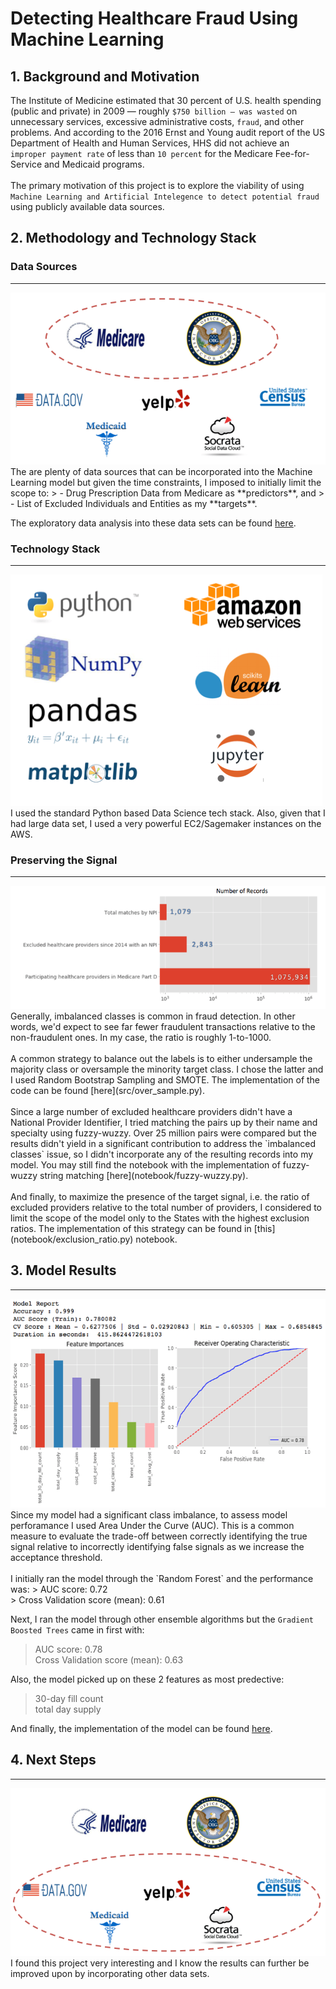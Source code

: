 
# Detecting Healthcare Fraud Using Machine Learning 
## 1. Background and Motivation
The Institute of Medicine estimated that 30 percent of U.S. health spending (public and private) in 2009 — roughly `$750 billion — was wasted` on unnecessary services, excessive administrative costs, `fraud`, and other problems. And according to the 2016 Ernst and Young audit report of the US Department of Health and Human Services, HHS did not achieve an `improper payment rate` of less than `10 percent` for the Medicare Fee-for-Service and Medicaid programs.
<br>
<br>
The primary motivation of this project is to explore the viability of using `Machine Learning and Artificial Intelegence to detect potential fraud` using publicly available data sources.


## 2. Methodology and Technology Stack

### Data Sources
---
<img src="images/data_sources.png">
<br>
The are plenty of data sources that can be incorporated into the Machine Learning model but given the time constraints, I imposed to initially limit the scope to:
> - Drug Prescription Data from Medicare as **predictors**, and 
> - List of Excluded Individuals and Entities as my **targets**.<br>

The exploratory data analysis into these data sets can be found [here](notebooks/EDA.ipynb).

### Technology Stack
---
<img src="images/tech_stack.png">
<br>
I used the standard Python based Data Science tech stack. Also, given that I had large data set, I used a very powerful EC2/Sagemaker instances on the AWS.

### Preserving the Signal
---
<img src="images/number_of_records.png">
<br>
Generally, imbalanced classes is common in fraud detection. In other words, we'd expect to see far fewer fraudulent transactions relative to the non-fraudulent ones. In my case, the ratio is roughly 1-to-1000. 
<br>
<br>
A common strategy to balance out the labels is to either undersample the majority class or oversample the minority target class. I chose the latter and I used Random Bootstrap Sampling and SMOTE. The implementation of the code can be found [here](src/over_sample.py).
<br>
<br>
Since a large number of excluded healthcare providers didn't have a National Provider Identifier, I tried matching the pairs up by their name and specialty using fuzzy-wuzzy. Over 25 million pairs were compared but the results didn't yield in a significant contribution to address the `imbalanced classes` issue, so I didn't incorporate any of the resulting records into my model. You may still find the notebook with the implementation of fuzzy-wuzzy string matching [here](notebook/fuzzy-wuzzy.py).
<br>
<br>
And finally, to maximize the presence of the target signal, i.e. the ratio of excluded providers relative to the total number of providers, I considered to limit the scope of the model only to the States with the highest exclusion ratios. The implementation of this strategy can be found in [this](notebook/exclusion_ratio.py) notebook.

## 3. Model Results
---
<img src="images/model_results.png">
<br>
Since my model had a significant class imbalance, to assess model perforamance I used Area Under the Curve (AUC). This is a common measure to evaluate the trade-off between correctly identifying the true signal relative to incorrectly identifying false signals as we increase the acceptance threshold.
<br>
<br>
I initially ran the model through the `Random Forest` and the performance was:
> AUC score: 0.72 <br>
> Cross Validation score (mean): 0.61

Next, I ran the model through other ensemble algorithms but the `Gradient Boosted Trees` came in first with:
> AUC score: 0.78 <br>
> Cross Validation score (mean): 0.63

Also, the model picked up on these 2 features as most predective:
> 30-day fill count <br>
> total day supply

And finally, the implementation of the model can be found [here](notebook/model.py).


## 4. Next Steps
---
<img src="images/next_steps.png">
<br>
I found this project very interesting and I know the results can further be improved upon by incorporating other data sets. 
